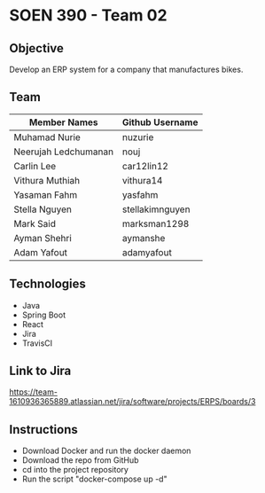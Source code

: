 # SOEN 390 - Team 02

 ## Objective
 Develop an ERP system for a company that manufactures bikes. 

 ## Team 

 | Member Names          | Github Username    |
 | --------------------  | ------------------ |
 | Muhamad	Nurie         | nuzurie       |
 | Neerujah Ledchumanan  | nouj  |
 | Carlin Lee            | car12lin12  |
 | Vithura Muthiah       | vithura14  |
 | Yasaman	Fahm          | yasfahm  |
 | Stella Nguyen         | stellakimnguyen  |
 | Mark Said             | marksman1298  |
 | Ayman	Shehri          |  aymanshe |
 | Adam Yafout           |  adamyafout |

 ## Technologies

 * Java
 * Spring Boot
 * React
 * Jira
 * TravisCI

## Link to Jira
https://team-1610936365889.atlassian.net/jira/software/projects/ERPS/boards/3

## Instructions
* Download Docker and run the docker daemon
* Download the repo from GitHub
* cd into the project repository
* Run the script "docker-compose up -d"
